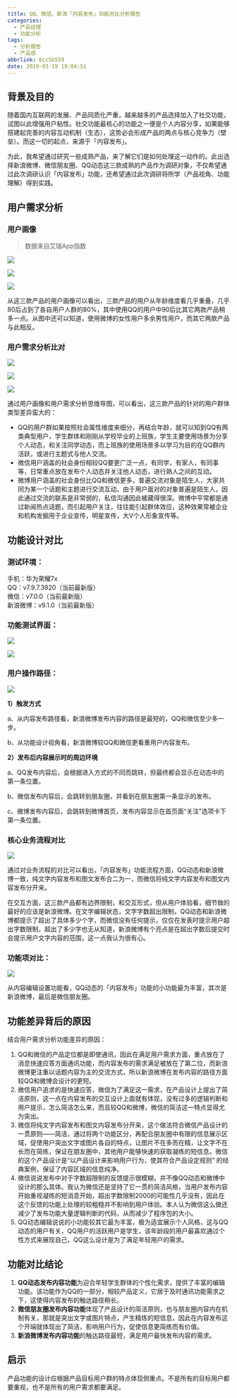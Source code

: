 ```yaml
---
title: QQ、微信、新浪「内容发布」功能对比分析报告
categories:
  - 产品经理
  - 功能分析
tags:
  - 分析报告
  - 产品感
abbrlink: 6cc5b559
date: 2019-03-19 19:04:51
---
```


## 背景及目的 

随着国内互联网的发展、产品同质化严重，越来越多的产品选择加入了社交功能，试图以此增强用户粘性。社交功能最核心的功能之一便是个人内容分享，如果能够搭建起完善的内容互动机制（生态），这势必会形成产品的两点与核心竞争力（壁垒）。而这一切的起点，来源于「内容发布」。

<!-- more -->

为此，我希望通过研究一些成熟产品，来了解它们是如何处理这一动作的。此出选择新浪微博、微信朋友圈、QQ动态这三款成熟的产品作为调研对象，不仅希望通过此次调研认识「内容发布」功能，还希望通过此次调研将所学（产品视角、功能理解）得到实践。

## 用户需求分析

### 用户画像

> 数据来自艾瑞App指数

![](https://iamfeiyucdn.iamyu.top/20190720150000.png)

![](https://iamfeiyucdn.iamyu.top/20190720150038.png)

![](https://iamfeiyucdn.iamyu.top/20190720150100.png)

从这三款产品的用户画像可以看出，三款产品的用户从年龄维度看几乎重叠，几乎80后占到了各自用户人群的80%，其中使用QQ的用户中90后比其它两款产品稍多一点。从图中还可以知道，使用微博的女性用户多余男性用户，而其它两款产品与此相反。

### 用户需求分析比对

![](https://iamfeiyucdn.iamyu.top/20190720150556.png)

![](https://iamfeiyucdn.iamyu.top/20190720150530.png)

![](https://iamfeiyucdn.iamyu.top/20190720150646.png)

通过用户画像和用户需求分析思维导图，可以看出，这三款产品的针对的用户群体类型差异蛮大的：

- QQ的用户群如果按照社会属性维度来细分，再结合年龄，就可以知到QQ有两类典型用户，学生群体和刚刚从学校毕业的上班族，学生主要使用场景为分享个人动态，和关注同学动态，而上班族的使用场景多以学习为目的在QQ群内活跃，或进行主题式与他人交流。
- 微信用户涵盖的社会身份相较QQ要更广泛一点，有同学，有家人，有同事等，日常重点放在发布个人动态并关注他人动态，进行熟人之间的互动。
- 微博用户涵盖的社会身份比QQ和微信更多，普遍交流对象是陌生人，大家共同为某一个话题和主题进行交流互动。由于用户面对的对象普遍是陌生人，因此通过交流的联系是非常弱的，私信沟通因此被藏得很深。微博中平常都是通过新闻热点话题，而引起用户关注，往往能引起群体效应，这种效果常被企业和机构发掘用于企业宣传，明星宣传，大V个人形象宣传等。

## 功能设计对比

### 测试环境：

手机：华为荣耀7x  
QQ：v7.9.7.3920（当前最新版）  
微信：v7.0.0（当前最新版）  
新浪微博：v9.1.0（当前最新版）

### 功能测试界面：

![](https://iamfeiyucdn.iamyu.top/20190720150718.png)

![](https://iamfeiyucdn.iamyu.top/20190720150738.png)

### 用户操作路径：

![](https://iamfeiyucdn.iamyu.top/20190720150850.png)

**1）触发方式**

a、从内容发布路径看，新浪微博发布内容的路径是最短的，QQ和微信至少多一步。

b、从功能设计视角看，新浪微博较QQ和微信更看重用户内容发布。

**2）发布后内容展示时的周边环境**

a、QQ发布内容后，会根据进入方式的不同而跳转，但最终都会显示在动态中的第一条位置。

b、微信发布内容后，会跳转到朋友圈，并看到在朋友圈第一条显示的发布。

c、微博发布内容后，会跳转到微博首页，发布内容显示在首页面“关注”选项卡下第一条位置。

### 核心业务流程对比

![](https://iamfeiyucdn.iamyu.top/20190720150949.png)

通过对业务流程的对比可以看出，「内容发布」功能流程方面，QQ动态和新浪微博一致，纯文字内容发布和图文发布合二为一，而微信将纯文字内容发布和图文内容发布分开来。

在交互方面，这三款产品都有边界限制，和交互形式，但从用户体验看，细节做的最好的应该是新浪微博。在文字编辑状态，文字字数超出限制，QQ动态和新浪微博都提示了超出了具体多少个字，而微信没有任何提示，仅仅在发表时提示用户超出字数限制，超出了多少字也无从知道，新浪微博有个亮点是在超出字数后提交时会提示用户文字内容的范围，这一点我认为很有心。

### 功能项对比：

![](https://iamfeiyucdn.iamyu.top/20190720151013.png)

从内容编辑设置功能看，QQ动态的「内容发布」功能的小功能最为丰富，其次是新浪微博，最后是微信朋友圈。

## 功能差异背后的原因

结合用户需求分析功能差异的原因：

1. QQ和微信的产品定位都是即使通讯，因此在满足用户需求方面，重点放在了消息快速应答方面通讯功能，而内容发布的需求满足被放在了第二位，而新浪微博更注重以话题内容为主的交流方式，所以新浪微博在发布内容的路径方面较QQ和微博会设计的更短。
2. 微信用户追求的是快速应答，微信为了满足这一需求，在产品设计上提出了简洁原则，这一点在内容发布的交互设计上面就有体现，没有过多的逻辑判断和用户提示，怎么简洁怎么来，而且较QQ和微博，微信的简洁这一特点显得尤为突出。
3. 微信将纯文字内容发布和图文内容发布分开来，这个做法符合微信产品设计的一贯原则——简洁，通过将两个功能区分，再配合朋友圈中有限的信息展示区域，促使用户突出文字或图片各自的特点，让图片不在多而在精，让文字不在长而在简练，保证在朋友圈中，其他用户能够快速的获取凝练的短信息。微信的这个产品设计是“以产品设计来影响用户行为，使其符合产品设定规则” 的经典案例，保证了内容区域的信息纯净。
4. 微信说说发布中对于字数超限制的反馈提示很模糊，并不像QQ动态和微博中设计的那么具体。我认为微信还是坚持了它一贯的简洁风格，当用户发布内容开始重视凝练的短消息开始，超出字数限制2000的可能性几乎没有，因此在这个反馈的功能上处理的较粗糙并不影响到用户体验。本人认为微信这么做还减少了发布功能大量逻辑判断的代码，从而减少了程序包的大小。
5. QQ动态编辑说说的小功能较其它最为丰富，极为适宜展示个人风格，这与QQ动态的用户有关，QQ用户的活跃用户是学生，该年龄段的用户最喜欢通过个性方式来展现自己，QQ这么设计是为了满足年轻用户的需求。

## 功能对比结论

1. **QQ动态发布内容功能**为迎合年轻学生群体的个性化需求，提供了丰富的编辑功能。该功能作为QQ的一部分，相较产品定义，它居于及时通讯功能需求之下，这使得内容发布的触达路径稍长。
2. **微信朋友圈发布内容功能**体现了产品设计的简洁原则，也与朋友圈内容内在机制有关，那就是突出文字或图片特点，产生精炼的短信息，因此在内容发布这个开端就体现出了简洁，影响用户行为，促使信息更简练而有价值。
3. **新浪微博发布内容功能**的触达路径最短，满足用户最快发布内容的需求。

## 启示

产品功能的设计应根据产品目标用户群的特点体现侧重点。不是所有的目标用户都要重视，也不是所有的用户需求都要满足。